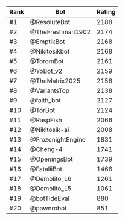 Rank|Bot|Rating
---|---|---
#1|@ResoluteBot|2188
#2|@TheFreshman1902|2174
#3|@EmptikBot|2168
#4|@Nikitosikbot|2168
#5|@ToromBot|2161
#6|@YoBot_v2|2159
#7|@TheMatrix2025|2156
#8|@VariantsTop|2138
#9|@faith_bot|2127
#10|@TorBot|2124
#11|@RaspFish|2066
#12|@Nikitosik-ai|2008
#13|@FrozenightEngine|1831
#14|@Cheng-4|1741
#15|@OpeningsBot|1739
#16|@FataliiBot|1466
#17|@Demolito_L6|1261
#18|@Demolito_L5|1061
#19|@botTideEval|880
#20|@pawnrobot|851
